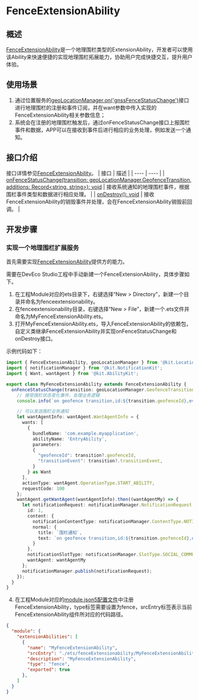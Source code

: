 # FenceExtensionAbility

## 概述
[FenceExtensionAbility](../../reference/apis-location-kit/js-apis-app-ability-FenceExtensionAbility.md)是一个地理围栏类型的ExtensionAbility，开发者可以使用该Ability来快速便捷的实现地理围栏拓展能力，协助用户完成快捷交互，提升用户体验。

## 使用场景

1. 通过位置服务的[geoLocationManager.on('gnssFenceStatusChange')](../../reference/apis-location-kit/js-apis-geoLocationManager.md#geolocationmanagerongnssfencestatuschange)接口进行地理围栏的注册和事件订阅，并在want参数中传入实现的FenceExtensionAbility相关参数信息；
2. 系统会在注册的地理围栏触发后，通过onFenceStatusChange接口上报围栏事件和数据，APP可以在接收到事件后进行相应的业务处理，例如发送一个通知。

## 接口介绍
接口详情参见[FenceExtensionAbility](../../reference/apis-location-kit/js-apis-app-ability-FenceExtensionAbility.md)。
| 接口 | 描述 |
| ---- | ---- |
| [onFenceStatusChange(transition: geoLocationManager.GeofenceTransition, additions: Record&lt;string, string&gt;): void](../../reference/apis-location-kit/js-apis-app-ability-FenceExtensionAbility.md#onFenceStatusChange)  | 接收系统通知的地理围栏事件，根据围栏事件类型和数据进行相应处理。 |
| [onDestroy(): void](../../reference/apis-location-kit/js-apis-app-ability-FenceExtensionAbility.md#onDestroy) | 接收FenceExtensionAbility的销毁事件并处理，会在FenceExtensionAbility销毁前回调。 |

## 开发步骤

### 实现一个地理围栏扩展服务

首先需要实现[FenceExtensionAbility](../../reference/apis-location-kit/js-apis-app-ability-FenceExtensionAbility.md)提供方的能力。

需要在DevEco Studio工程中手动新建一个FenceExtensionAbility，具体步骤如下。

1. 在工程Module对应的ets目录下，右键选择“New &gt; Directory”，新建一个目录并命名为fenceextensionability。
2. 在fenceextensionability目录，右键选择“New &gt; File”，新建一个.ets文件并命名为MyFenceExtensionAbility.ets。
3. 打开MyFenceExtensionAbility.ets，导入FenceExtensionAbility的依赖包，自定义类继承FenceExtensionAbility并实现onFenceStatusChange和onDestroy接口。

示例代码如下：

```ts
import { FenceExtensionAbility, geoLocationManager } from '@kit.LocationKit';
import { notificationManager } from '@kit.NotificationKit';
import { Want, wantAgent } from '@kit.AbilityKit';

export class MyFenceExtensionAbility extends FenceExtensionAbility {
  onFenceStatusChange(transition: geoLocationManager.GeofenceTransition, additions: Record<string, string>): void {
    // 接受围栏状态变化事件，处理业务逻辑
    console.info(`on geofence transition,id:${transition.geofenceId},event:${transition.transitionEvent},additions:${JSON.stringify(additions)}`);

    // 可以发送围栏业务通知
    let wantAgentInfo: wantAgent.WantAgentInfo = {
      wants: [
        {
          bundleName: 'com.example.myapplication',
          abilityName: 'EntryAbility',
          parameters:
          {
            "geofenceId": transition?.geofenceId,
            "transitionEvent": transition?.transitionEvent,
          }
        } as Want
      ],
      actionType: wantAgent.OperationType.START_ABILITY,
      requestCode: 100
    };
    wantAgent.getWantAgent(wantAgentInfo).then((wantAgentMy) => {
      let notificationRequest: notificationManager.NotificationRequest = {
        id: 1,
        content: {
          notificationContentType: notificationManager.ContentType.NOTIFICATION_CONTENT_BASIC_TEXT,
          normal: {
            title: `围栏通知`,
            text: `on geofence transition,id:${transition.geofenceId},event:${transition.transitionEvent},additions:${JSON.stringify(additions)}`,
          }
        },
        notificationSlotType: notificationManager.SlotType.SOCIAL_COMMUNICATION,
        wantAgent: wantAgentMy
      };
      notificationManager.publish(notificationRequest);
    });
  }
}
```

4. 在工程Module对应的[module.json5配置文件](../../quick-start/module-configuration-file.md)中注册FenceExtensionAbility，type标签需要设置为fence，srcEntry标签表示当前FenceExtensionAbility组件所对应的代码路径。

```json
{
  "module": {
    "extensionAbilities": [
      {
        "name": "MyFenceExtensionAbility",
        "srcEntry": "./ets/fenceExtensionability/MyFenceExtensionAbility.ets",
        "description": "MyFenceExtensionAbility",
        "type": "fence",
        "exported": true
      },
    ]
  }
}
```